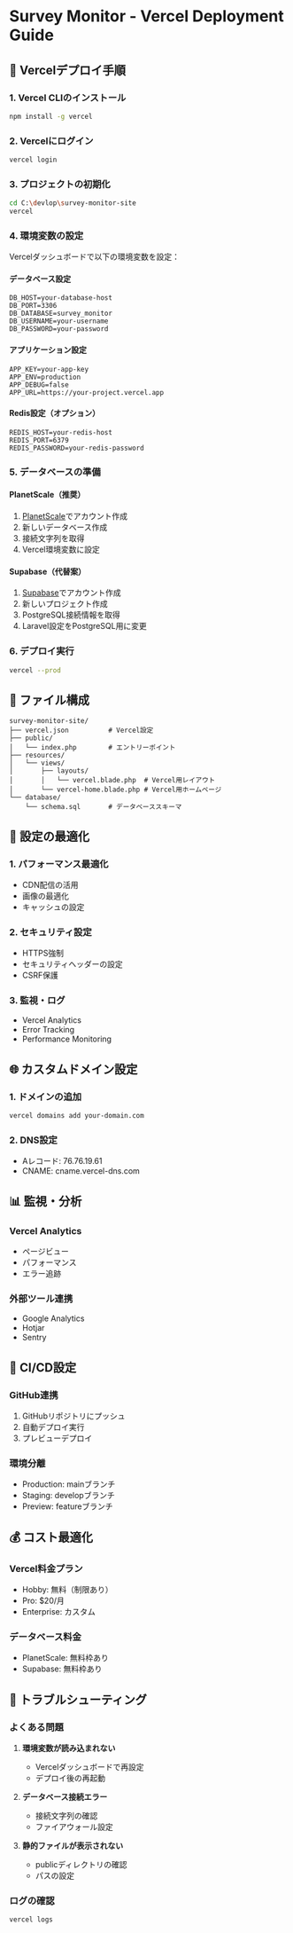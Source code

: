 # Survey Monitor - Vercel Deployment Guide

## 🚀 Vercelデプロイ手順

### 1. Vercel CLIのインストール
```bash
npm install -g vercel
```

### 2. Vercelにログイン
```bash
vercel login
```

### 3. プロジェクトの初期化
```bash
cd C:\devlop\survey-monitor-site
vercel
```

### 4. 環境変数の設定
Vercelダッシュボードで以下の環境変数を設定：

#### データベース設定
```
DB_HOST=your-database-host
DB_PORT=3306
DB_DATABASE=survey_monitor
DB_USERNAME=your-username
DB_PASSWORD=your-password
```

#### アプリケーション設定
```
APP_KEY=your-app-key
APP_ENV=production
APP_DEBUG=false
APP_URL=https://your-project.vercel.app
```

#### Redis設定（オプション）
```
REDIS_HOST=your-redis-host
REDIS_PORT=6379
REDIS_PASSWORD=your-redis-password
```

### 5. データベースの準備

#### PlanetScale（推奨）
1. [PlanetScale](https://planetscale.com)でアカウント作成
2. 新しいデータベース作成
3. 接続文字列を取得
4. Vercel環境変数に設定

#### Supabase（代替案）
1. [Supabase](https://supabase.com)でアカウント作成
2. 新しいプロジェクト作成
3. PostgreSQL接続情報を取得
4. Laravel設定をPostgreSQL用に変更

### 6. デプロイ実行
```bash
vercel --prod
```

## 📁 ファイル構成

```
survey-monitor-site/
├── vercel.json          # Vercel設定
├── public/
│   └── index.php        # エントリーポイント
├── resources/
│   └── views/
│       ├── layouts/
│       │   └── vercel.blade.php  # Vercel用レイアウト
│       └── vercel-home.blade.php # Vercel用ホームページ
└── database/
    └── schema.sql       # データベーススキーマ
```

## 🔧 設定の最適化

### 1. パフォーマンス最適化
- CDN配信の活用
- 画像の最適化
- キャッシュの設定

### 2. セキュリティ設定
- HTTPS強制
- セキュリティヘッダーの設定
- CSRF保護

### 3. 監視・ログ
- Vercel Analytics
- Error Tracking
- Performance Monitoring

## 🌐 カスタムドメイン設定

### 1. ドメインの追加
```bash
vercel domains add your-domain.com
```

### 2. DNS設定
- Aレコード: 76.76.19.61
- CNAME: cname.vercel-dns.com

## 📊 監視・分析

### Vercel Analytics
- ページビュー
- パフォーマンス
- エラー追跡

### 外部ツール連携
- Google Analytics
- Hotjar
- Sentry

## 🔄 CI/CD設定

### GitHub連携
1. GitHubリポジトリにプッシュ
2. 自動デプロイ実行
3. プレビューデプロイ

### 環境分離
- Production: mainブランチ
- Staging: developブランチ
- Preview: featureブランチ

## 💰 コスト最適化

### Vercel料金プラン
- Hobby: 無料（制限あり）
- Pro: $20/月
- Enterprise: カスタム

### データベース料金
- PlanetScale: 無料枠あり
- Supabase: 無料枠あり

## 🚨 トラブルシューティング

### よくある問題
1. **環境変数が読み込まれない**
   - Vercelダッシュボードで再設定
   - デプロイ後の再起動

2. **データベース接続エラー**
   - 接続文字列の確認
   - ファイアウォール設定

3. **静的ファイルが表示されない**
   - publicディレクトリの確認
   - パスの設定

### ログの確認
```bash
vercel logs
```
